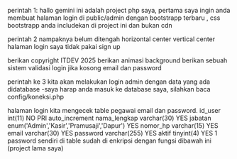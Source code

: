 perintah 1:
hallo gemini ini adalah project php saya, pertama saya ingin anda membuat halaman login di public/admin dengan bootstrapp terbaru , css bootstrapp anda includekan di project ini dan bukan cdn

perintah 2
nampaknya belum ditengah horizontal center vertical center
halaman login saya tidak pakai sign up

berikan copyright ITDEV 2025
berikan animasi background
berikan sebuah sistem validasi login jika kosong email dan password

perintah ke 3
kita akan melakukan login admin dengan data yang ada didatabase
-saya harap anda masuk ke database saya, silahkan baca config/koneksi.php

halaman login kita mengecek table pegawai email dan password.
id_user int(11) NO PRI auto_increment
nama_lengkap varchar(30) YES
jabatan enum('Admin','Kasir','Pramusaji','Dapur') YES
nomor_hp varchar(15) YES
email varchar(30) YES
password varchar(255) YES
aktif tinyint(4) YES 1
password sendiri di table sudah di enkripsi dengan fungsi dibawah ini (project lama saya)

<?php
function encryptPassword($password, $key) {
    $cipher = "AES-256-CBC";
    $iv = substr(hash('sha256', $key), 0, 16);
    $encrypted = openssl_encrypt($password, $cipher, $key, 0, $iv);
    return $encrypted;
}

function decryptPassword($encryptedPassword, $key) {
    $cipher = "AES-256-CBC";
    $iv = substr(hash('sha256', $key), 0, 16);
    $decrypted = openssl_decrypt($encryptedPassword, $cipher, $key, 0, $iv);
    return $decrypted;
}

// Data
$plaintext = "12341234"; //kolom password
$key = "085652024118"; //kolom nomor_hp

// Proses Enkripsi
$encrypted = encryptPassword($plaintext, $key);
echo "Encrypted: $encrypted\n";

// Proses Dekripsi
$decrypted = decryptPassword($encrypted, $key);
echo "Decrypted: $decrypted\n";

?>

